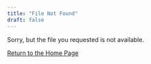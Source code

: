 ```yaml
---
title: "File Not Found"
draft: false
---
```


Sorry, but the file you requested is not available.

[Return to the Home Page](/)